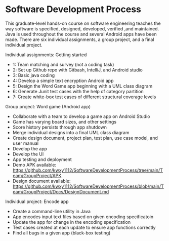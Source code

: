 # Software Development Process

This graduate-level hands-on course on software engineering teaches the way software is specified, designed, developed, verified ,and maintained. 
Java is used throughout the course and several Android apps have been made. There are six individual assignments, a group project, and a final individual project.

Individual assignments: Getting started
- 1: Team matching and survey (not a coding task)
- 2: Set up Github repo with Gitbash, IntelliJ, and Android studio  
- 3: Basic java coding
- 4: Develop a simple text encryption Android app
- 5: Design the Word Game app beginning with a UML class diagram 
- 6: Generate Junit test cases with the help of category partition 
- 7: Create white-box test cases of different structural coverage levels

Group project: Word game (Android app)
- Collaborate with a team to develop a game app on Android Studio
- Game has varying board sizes, and other settings
- Score history persists through app shutdown
- Merge individual designs into a final UML class diagram
- Create design document, project plan, test plan, use case model, and user manual
- Develop the app
- Develop the UI
- App testing and deployment
- Demo APK available: https://github.com/kwxy1112/SoftwareDevelopmentProcess/tree/main/Team/GroupProject/APK
- Design document available: https://github.com/kwxy1112/SoftwareDevelopmentProcess/blob/main/Team/GroupProject/Docs/DesignDocument.md

Individual project: Encode app
- Create a command-line utility in Java 
- App encodes input text files based on given encoding specificatoin
- Update the app for change in the encoding specification
- Test cases created at each update to ensure app functions correctly
- Find all bugs in a given app (black-box testing)
